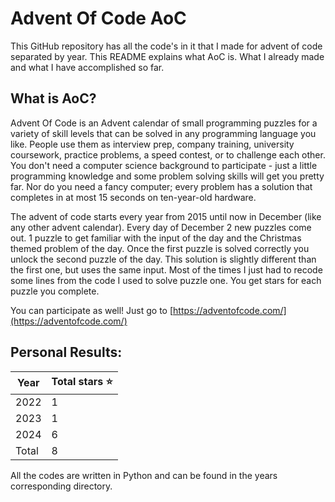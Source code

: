 # Advent Of Code AoC
This GitHub repository has all the code's in it that I made for advent of code separated by year. This README explains what AoC is. What I already made and what I have accomplished so far.

## What is AoC?

Advent Of Code is an Advent calendar of small programming puzzles for a variety of skill levels that can be solved in any programming language you like. People use them as interview prep, company training, university coursework, practice problems, a speed contest, or to challenge each other. 
You don't need a computer science background to participate - just a little programming knowledge and some problem solving skills will get you pretty far. Nor do you need a fancy computer; every problem has a solution that completes in at most 15 seconds on ten-year-old hardware. 

The advent of code starts every year from 2015 until now in December (like any other advent calendar). Every day of December 2 new puzzles come out. 1 puzzle to get familiar with the input of the day and the Christmas themed problem of the day. Once the first puzzle is solved correctly you unlock the second puzzle of the day. This solution is slightly different than the first one, but uses the same input. Most of the times I just had to recode some lines from the code I used to solve puzzle one. You get stars for each puzzle you complete.

You can participate as well! Just go to [https://adventofcode.com/](https://adventofcode.com/)

## Personal Results:

 
|Year| Total stars ⭐|
|--|--|
| 2022 |  1|
| 2023 |  1|
| 2024 |  6|
| Total|  8|

All the codes are written in Python and can be found in the years corresponding directory. 
